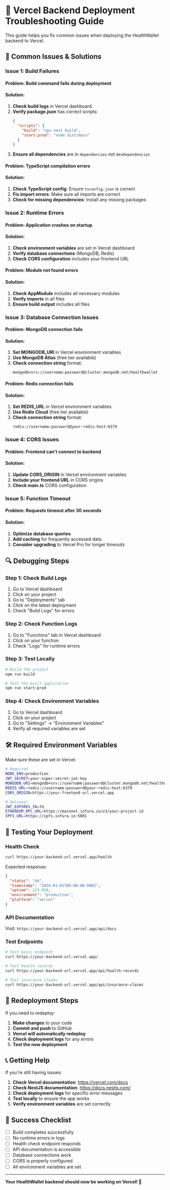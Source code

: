 # 🔧 Vercel Backend Deployment Troubleshooting Guide

This guide helps you fix common issues when deploying the HealthWallet backend to Vercel.

## 🚨 Common Issues & Solutions

### **Issue 1: Build Failures**

#### **Problem**: Build command fails during deployment
#### **Solution**:
1. **Check build logs** in Vercel dashboard
2. **Verify package.json** has correct scripts:
   ```json
   {
     "scripts": {
       "build": "npx nest build",
       "start:prod": "node dist/main"
     }
   }
   ```
3. **Ensure all dependencies** are in `dependencies` not `devDependencies`

#### **Problem**: TypeScript compilation errors
#### **Solution**:
1. **Check TypeScript config**: Ensure `tsconfig.json` is correct
2. **Fix import errors**: Make sure all imports are correct
3. **Check for missing dependencies**: Install any missing packages

### **Issue 2: Runtime Errors**

#### **Problem**: Application crashes on startup
#### **Solution**:
1. **Check environment variables** are set in Vercel dashboard
2. **Verify database connections** (MongoDB, Redis)
3. **Check CORS configuration** includes your frontend URL

#### **Problem**: Module not found errors
#### **Solution**:
1. **Check AppModule** includes all necessary modules
2. **Verify imports** in all files
3. **Ensure build output** includes all files

### **Issue 3: Database Connection Issues**

#### **Problem**: MongoDB connection fails
#### **Solution**:
1. **Set MONGODB_URI** in Vercel environment variables
2. **Use MongoDB Atlas** (free tier available)
3. **Check connection string** format:
   ```
   mongodb+srv://username:password@cluster.mongodb.net/healthwallet
   ```

#### **Problem**: Redis connection fails
#### **Solution**:
1. **Set REDIS_URL** in Vercel environment variables
2. **Use Redis Cloud** (free tier available)
3. **Check connection string** format:
   ```
   redis://username:password@your-redis-host:6379
   ```

### **Issue 4: CORS Issues**

#### **Problem**: Frontend can't connect to backend
#### **Solution**:
1. **Update CORS_ORIGIN** in Vercel environment variables
2. **Include your frontend URL** in CORS origins
3. **Check main.ts** CORS configuration

### **Issue 5: Function Timeout**

#### **Problem**: Requests timeout after 30 seconds
#### **Solution**:
1. **Optimize database queries**
2. **Add caching** for frequently accessed data
3. **Consider upgrading** to Vercel Pro for longer timeouts

## 🔍 Debugging Steps

### **Step 1: Check Build Logs**
1. Go to Vercel dashboard
2. Click on your project
3. Go to "Deployments" tab
4. Click on the latest deployment
5. Check "Build Logs" for errors

### **Step 2: Check Function Logs**
1. Go to "Functions" tab in Vercel dashboard
2. Click on your function
3. Check "Logs" for runtime errors

### **Step 3: Test Locally**
```bash
# Build the project
npm run build

# Test the built application
npm run start:prod
```

### **Step 4: Check Environment Variables**
1. Go to Vercel dashboard
2. Click on your project
3. Go to "Settings" → "Environment Variables"
4. Verify all required variables are set

## 🛠️ Required Environment Variables

Make sure these are set in Vercel:

```bash
# Required
NODE_ENV=production
JWT_SECRET=your-super-secret-jwt-key
MONGODB_URI=mongodb+srv://username:password@cluster.mongodb.net/healthwallet
REDIS_URL=redis://username:password@your-redis-host:6379
CORS_ORIGIN=https://your-frontend-url.vercel.app

# Optional
JWT_EXPIRES_IN=7d
ETHEREUM_RPC_URL=https://mainnet.infura.io/v3/your-project-id
IPFS_URL=https://ipfs.infura.io:5001
```

## 🧪 Testing Your Deployment

### **Health Check**
```bash
curl https://your-backend-url.vercel.app/health
```

Expected response:
```json
{
  "status": "ok",
  "timestamp": "2024-01-01T00:00:00.000Z",
  "uptime": 123.456,
  "environment": "production",
  "platform": "vercel"
}
```

### **API Documentation**
Visit: `https://your-backend-url.vercel.app/api/docs`

### **Test Endpoints**
```bash
# Test basic endpoint
curl https://your-backend-url.vercel.app/

# Test health records
curl https://your-backend-url.vercel.app/api/health-records

# Test insurance claims
curl https://your-backend-url.vercel.app/api/insurance-claims
```

## 🔄 Redeployment Steps

If you need to redeploy:

1. **Make changes** to your code
2. **Commit and push** to GitHub
3. **Vercel will automatically redeploy**
4. **Check deployment logs** for any errors
5. **Test the new deployment**

## 📞 Getting Help

If you're still having issues:

1. **Check Vercel documentation**: https://vercel.com/docs
2. **Check NestJS documentation**: https://docs.nestjs.com/
3. **Check deployment logs** for specific error messages
4. **Test locally** to ensure the app works
5. **Verify environment variables** are set correctly

## 🎯 Success Checklist

- [ ] Build completes successfully
- [ ] No runtime errors in logs
- [ ] Health check endpoint responds
- [ ] API documentation is accessible
- [ ] Database connections work
- [ ] CORS is properly configured
- [ ] All environment variables are set

---

**Your HealthWallet backend should now be working on Vercel! 🎉**











